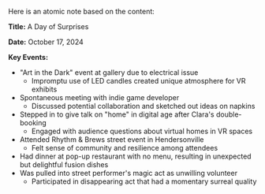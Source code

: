 Here is an atomic note based on the content:

**Title:** A Day of Surprises

**Date:** October 17, 2024

**Key Events:**

* "Art in the Dark" event at gallery due to electrical issue
	+ Impromptu use of LED candles created unique atmosphere for VR exhibits
* Spontaneous meeting with indie game developer
	+ Discussed potential collaboration and sketched out ideas on napkins
* Stepped in to give talk on "home" in digital age after Clara's double-booking
	+ Engaged with audience questions about virtual homes in VR spaces
* Attended Rhythm & Brews street event in Hendersonville
	+ Felt sense of community and resilience among attendees
* Had dinner at pop-up restaurant with no menu, resulting in unexpected but delightful fusion dishes
* Was pulled into street performer's magic act as unwilling volunteer
	+ Participated in disappearing act that had a momentary surreal quality